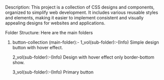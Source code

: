 Description:
This project is a collection of CSS designs and components, organized to simplify web development. It includes various reusable styles and elements, making it easier to implement consistent and visually appealing designs for websites and applications.


Folder Structure:
Here are the main folders

<!-- button-collection start here -->
1. button-collection (main-folder):-
    1_vol(sub-folder):-(Info)
     Simple design button with hover effect.

    2_vol(sub-folder):-(Info)
     Design with hover effect only border-bottom show.

    3_vol(sub-folder):-(Info)
     Primary button 

<!-- button-collection end here -->